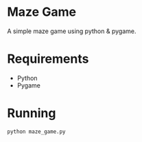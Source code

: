 # Maze Game

A simple maze game using python & pygame.

# Requirements
- Python 
- Pygame

# Running
    python maze_game.py
